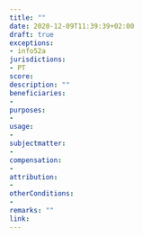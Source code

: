 ```yaml
---
title: ""
date: 2020-12-09T11:39:39+02:00 
draft: true
exceptions:
- info52a
jurisdictions:
- PT
score: 
description: "" 
beneficiaries:
- 
purposes: 
- 
usage:
- 
subjectmatter:
- 
compensation:
-
attribution: 
-
otherConditions: 
- 
remarks: ""
link: 
---
```



